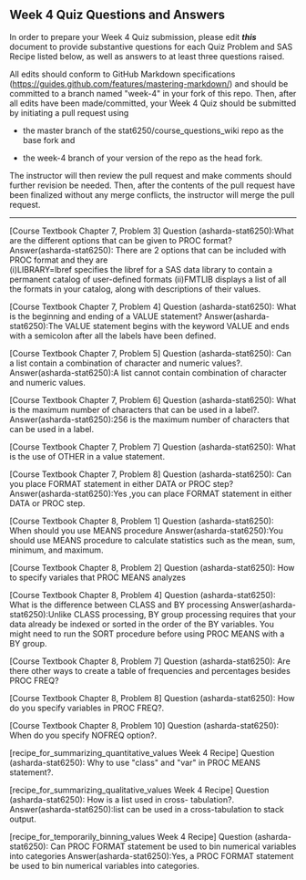 ## Week 4 Quiz Questions and Answers

In order to prepare your Week 4 Quiz submission, please edit ***this*** document to provide substantive questions for each Quiz Problem and SAS Recipe listed below, as well as answers to at least three questions raised.

All edits should conform to GitHub Markdown specifications (https://guides.github.com/features/mastering-markdown/) and should be committed to a branch named "week-4" in your fork of this repo. Then, after all edits have been made/committed, your Week 4 Quiz should be submitted by initiating a pull request using

- the master branch of the stat6250/course_questions_wiki repo as the base fork and

- the week-4 branch of your version of the repo as the head fork.

The instructor will then review the pull request and make comments should further revision be needed. Then, after the contents of the pull request have been finalized without any merge conflicts, the instructor will merge the pull request.

********************************************************************************



[Course Textbook Chapter 7, Problem 3]
Question (asharda-stat6250):What are the different options that can be given to PROC format?
Answer(asharda-stat6250): There are 2 options that can be included with PROC format and they are  
(i)LIBRARY=lbref specifies the libref for a SAS data library to contain a permanent catalog of user-defined formats
(ii)FMTLIB displays a list of all the formats in your catalog, along with descriptions of their values.



[Course Textbook Chapter 7, Problem 4]
Question (asharda-stat6250): What is the beginning and ending of a VALUE statement?
Answer(asharda-stat6250):The VALUE statement begins with the keyword VALUE and ends with a semicolon after all the labels have been defined.



[Course Textbook Chapter 7, Problem 5]
Question (asharda-stat6250): Can a list contain a combination of character and numeric values?.
Answer(asharda-stat6250):A list cannot contain combination of character and numeric values.



[Course Textbook Chapter 7, Problem 6]
Question (asharda-stat6250): What is the maximum number of characters that can be used in a label?.
Answer(asharda-stat6250):256 is the maximum number of characters that can be used in a label.



[Course Textbook Chapter 7, Problem 7]
Question (asharda-stat6250): What is the use of OTHER in a value statement.



[Course Textbook Chapter 7, Problem 8]
Question (asharda-stat6250): Can you place FORMAT statement in either DATA or PROC step?
Answer(asharda-stat6250):Yes ,you can place FORMAT statement in either DATA or PROC step.



[Course Textbook Chapter 8, Problem 1]
Question (asharda-stat6250): When should you use MEANS procedure
Answer(asharda-stat6250):You should use MEANS procedure to calculate statistics such as the mean, sum, minimum, and maximum.



[Course Textbook Chapter 8, Problem 2]
Question (asharda-stat6250): How to specify variales that PROC MEANS analyzes



[Course Textbook Chapter 8, Problem 4]
Question (asharda-stat6250): What is the difference between CLASS and BY processing
Answer(asharda-stat6250):Unlike CLASS processing, BY group processing requires that your data already be indexed or sorted in the order of the BY variables. You might need to run the SORT procedure before using PROC MEANS with a BY group. 



[Course Textbook Chapter 8, Problem 7]
Question (asharda-stat6250): Are there other ways to create a table of frequencies and percentages besides PROC FREQ?



[Course Textbook Chapter 8, Problem 8]
Question (asharda-stat6250): How do you specify variables in PROC FREQ?.



[Course Textbook Chapter 8, Problem 10]
Question (asharda-stat6250): When do you specify NOFREQ option?.



[recipe_for_summarizing_quantitative_values Week 4 Recipe]
Question (asharda-stat6250): Why to use "class" and "var" in PROC MEANS statement?.



[recipe_for_summarizing_qualitative_values Week 4 Recipe]
Question (asharda-stat6250): How is a list used in cross- tabulation?.
Answer(asharda-stat6250):list can be used in a cross-tabulation to stack output.



[recipe_for_temporarily_binning_values Week 4 Recipe]
Question (asharda-stat6250): Can PROC FORMAT statement be used to bin numerical variables into categories
Answer(asharda-stat6250):Yes, a PROC FORMAT statement be used to bin numerical variables into categories.
